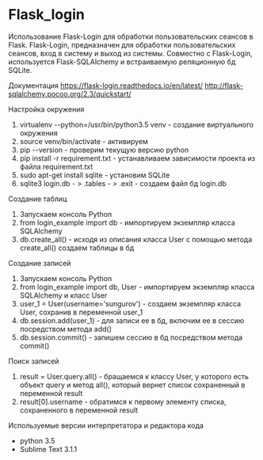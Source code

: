 # Flask_login
Использование Flask-Login для обработки пользовательских сеансов в Flask.
Flask-Login, предназначен для обработки пользовательских сеансов, вход в систему и выход из системы.
Совместно с Flask-Login, используется Flask-SQLAlchemy и встраиваемую реляционную бд SQLite.

Документация
https://flask-login.readthedocs.io/en/latest/
http://flask-sqlalchemy.pocoo.org/2.3/quickstart/

Настройка окружения

1. virtualenv --python=/usr/bin/python3.5 venv - создание виртуального окружения
2. source venv/bin/activate - активируем
3. pip --version - проверим текущую версию python 
4. pip install -r requirement.txt - устанавливаем зависимости проекта из файла requirement.txt
4. sudo apt-get install sqlite - установим SQLite
5. sqlite3 login.db - > .tables - > .exit - создаем файл бд login.db

Создание таблиц

1. Запускаем консоль Python
2. from login_example import db - импортируем экземпляр класса SQLAlchemy
2. db.create_all() - исходя из описания класса User с помощью метода create_all() создаем таблицы в бд

Создание записей

1. Запускаем консоль Python
2. from login_example import db, User - импортируем экземпляр класса SQLAlchemy и класс User
3. user_1 = User(username='sungurov') - создаем экземпляр класса User, сохранив в переменной user_1
4. db.session.add(user_1) - для записи ее в бд, включим ее в сессию посредством метода add()
5. db.session.commit() - запишем сессию в бд посредством метода commit()

Поиск записей

1. result = User.query.all() - бращаемся к классу User, у которого есть объект query и метод all(), который вернет список сохраненный в переменной result
2. result[0].username - обратимся к первому элементу списка, сохраненного в переменной result



Используемые версии интерпретатора и редактора кода

* python 3.5
* Sublime Text 3.1.1
